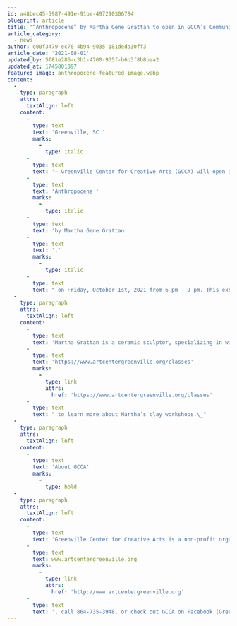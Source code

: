 ```yaml
---
id: a48bec45-5987-491e-91be-497290306784
blueprint: article
title: '“Anthropocene” by Martha Gene Grattan to open in GCCA’s Community Gallery Exhibition begins First Friday, October 1st'
article_category:
  - news
author: e00f3479-ec76-4b94-9035-181deda30ff3
article_date: '2021-08-01'
updated_by: 5f81e286-c3b1-4700-935f-b6b3f8b8baa2
updated_at: 1745801897
featured_image: anthropocene-featured-image.webp
content:
  -
    type: paragraph
    attrs:
      textAlign: left
    content:
      -
        type: text
        text: 'Greenville, SC '
        marks:
          -
            type: italic
      -
        type: text
        text: '– Greenville Center for Creative Arts (GCCA) will open a new Community Gallery exhibition, '
      -
        type: text
        text: 'Anthropocene '
        marks:
          -
            type: italic
      -
        type: text
        text: 'by Martha Gene Grattan'
      -
        type: text
        text: ','
        marks:
          -
            type: italic
      -
        type: text
        text: " on Friday, October 1st, 2021 from 6 pm - 9 pm. This exhibition is located on the first floor Community Gallery and will be on display until October 27th, 2021. In this educational art exhibition, clay sculptures illuminate issues surrounding endangered animals around the world. Martha focuses on mass extinction due to habitat destruction. Each sculpture is accompanied by a written discussion of each species’ situation.\_"
  -
    type: paragraph
    attrs:
      textAlign: left
    content:
      -
        type: text
        text: 'Martha Grattan is a ceramic sculptor, specializing in wildlife art. Originally from Fort Myers, FL, she has recently relocated to Greenville, SC. She is also an art school instructor at GCCA. Martha will be teaching two upcoming workshops at GCCA. On October 23rd, Marth will be offering Polymer Clay Mokume Gane. Please head to our website at '
      -
        type: text
        text: 'https://www.artcentergreenville.org/classes'
        marks:
          -
            type: link
            attrs:
              href: 'https://www.artcentergreenville.org/classes'
      -
        type: text
        text: " to learn more about Martha’s clay workshops.\_"
  -
    type: paragraph
    attrs:
      textAlign: left
    content:
      -
        type: text
        text: 'About GCCA'
        marks:
          -
            type: bold
  -
    type: paragraph
    attrs:
      textAlign: left
    content:
      -
        type: text
        text: 'Greenville Center for Creative Arts is a non-profit organization that aims to enrich the cultural fabric of the community through visual arts promotion, education, and inspiration. For more information, visit '
      -
        type: text
        text: www.artcentergreenville.org
        marks:
          -
            type: link
            attrs:
              href: 'http://www.artcentergreenville.org'
      -
        type: text
        text: ', call 864-735-3948, or check out GCCA on Facebook (Greenville Center for Creative Arts) & Instagram (@artcentergvl).'
---
```

